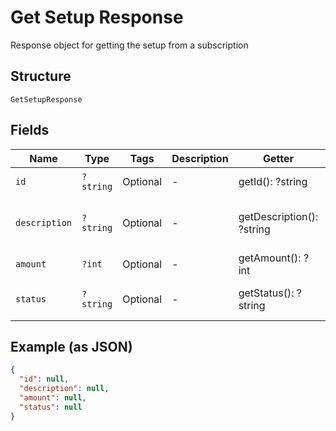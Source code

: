 
# Get Setup Response

Response object for getting the setup from a subscription

## Structure

`GetSetupResponse`

## Fields

| Name | Type | Tags | Description | Getter | Setter |
|  --- | --- | --- | --- | --- | --- |
| `id` | `?string` | Optional | - | getId(): ?string | setId(?string id): void |
| `description` | `?string` | Optional | - | getDescription(): ?string | setDescription(?string description): void |
| `amount` | `?int` | Optional | - | getAmount(): ?int | setAmount(?int amount): void |
| `status` | `?string` | Optional | - | getStatus(): ?string | setStatus(?string status): void |

## Example (as JSON)

```json
{
  "id": null,
  "description": null,
  "amount": null,
  "status": null
}
```

